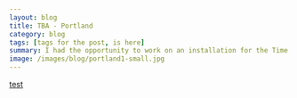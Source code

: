```yaml
---
layout: blog
title: TBA - Portland
category: blog
tags: [tags for the post, is here]
summary: I had the opportunity to work on an installation for the Time Based Art Festival hosted by the Portland based PICA organization. The project was part of a larger effort by Whoop Dee Doo to create an environment themed around ‘the body’. I worked with two other people to create an all encompassing room themed after the brain. The room contained a large brain that visitors could manipulate to control “memories” projected onto the wall. To the visitor it appeared as if they were controlling the brains thoughts. I used an arduino, tilt switches, MAX MSP, and found video footage to create the brain. The room was created from discarded materials including carpet, trash bags, metallic bowls, and lot’s of hot glue. Natalie Myers and Chris Beer helped with the design.
image: /images/blog/portland1-small.jpg
---
```


<a href="google.com">test</a>
